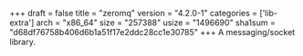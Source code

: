 +++
draft = false
title = "zeromq"
version = "4.2.0-1"
categories = ['lib-extra']
arch = "x86_64"
size = "257388"
usize = "1496690"
sha1sum = "d68df76758b406d6b1a51f17e2ddc28cc1e30785"
+++
A messaging/socket library.